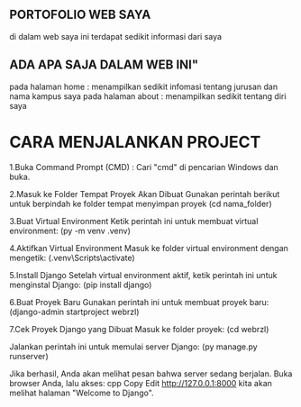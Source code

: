 ## PORTOFOLIO WEB SAYA ##
di dalam web saya ini terdapat sedikit informasi dari saya

## ADA APA SAJA DALAM WEB INI"
pada halaman home : menampilkan sedikit infomasi tentang jurusan dan nama kampus saya
pada halaman about : menampilkan sedikit tentang diri saya

# CARA MENJALANKAN PROJECT #
1.Buka Command Prompt (CMD) : Cari "cmd" di pencarian Windows dan buka.

2.Masuk ke Folder Tempat Proyek Akan Dibuat
Gunakan perintah berikut untuk berpindah ke folder tempat  menyimpan proyek
(cd nama_folder)

3.Buat Virtual Environment
Ketik perintah ini untuk membuat virtual environment:
(py -m venv .venv)

4.Aktifkan Virtual Environment
Masuk ke folder virtual environment dengan mengetik:
(.venv\Scripts\activate)

5.Install Django
Setelah virtual environment aktif, ketik perintah ini untuk menginstal Django:
(pip install django)

6.Buat Proyek Baru
Gunakan perintah ini untuk membuat proyek baru:
(django-admin startproject webrzl)

7.Cek Proyek Django yang Dibuat
Masuk ke folder proyek:
(cd webrzl)

Jalankan perintah ini untuk memulai server Django:
(py manage.py runserver)

Jika berhasil, Anda akan melihat pesan bahwa server sedang berjalan.
Buka browser Anda, lalu akses:
cpp
Copy
Edit
http://127.0.0.1:8000
kita akan melihat halaman "Welcome to Django".